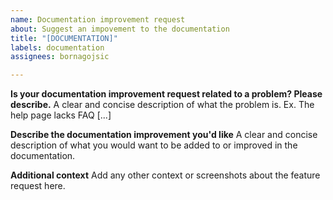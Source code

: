 ```yaml
---
name: Documentation improvement request
about: Suggest an impovement to the documentation
title: "[DOCUMENTATION]"
labels: documentation
assignees: bornagojsic

---
```


**Is your documentation improvement request related to a problem? Please describe.**
A clear and concise description of what the problem is. Ex. The help page lacks FAQ [...]

**Describe the documentation improvement you'd like**
A clear and concise description of what you would want to be added to or improved in the documentation.

**Additional context**
Add any other context or screenshots about the feature request here.
